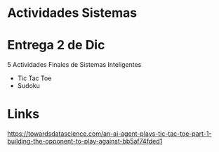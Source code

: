 # Actividades Sistemas
# Entrega 2 de Dic
5 Actividades Finales de Sistemas Inteligentes
- Tic Tac Toe
- Sudoku


# Links
https://towardsdatascience.com/an-ai-agent-plays-tic-tac-toe-part-1-building-the-opponent-to-play-against-bb5af74fded1
